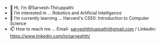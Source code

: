 - 👋 Hi, I’m @Sarvesh-Thiruppathi
- 👀 I’m interested in ... Robotics and Artificial Intelligence 
- 🌱 I’m currently learning ... Harvard's CS50: Introduction to Computer Science
- 📫 How to reach me ... Email- sarveshthiruppathi@gmail.com / Linkedin: https://www.linkedin.com/in/sarveshth/
